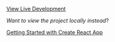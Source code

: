
[View Live Development](https://gallant-hermann-bb5bce.netlify.app/)

*Want to view the project locally instead*?

[Getting Started with Create React App](https://github.com/facebook/create-react-app/blob/main/packages/cra-template/template/README.md)


